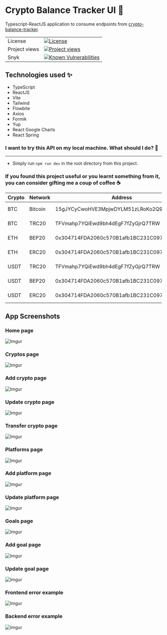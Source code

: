 # Crypto Balance Tracker UI :rocket:

Typescript-ReactJS application to consume endpoints
from [crypto-balance-tracker](https://github.com/lucasdistasi/crypto-balance-tracker).

|               |                                                                                                               |
|---------------|---------------------------------------------------------------------------------------------------------------|
| License       | [![License](https://img.shields.io/badge/License-GPLv3-blue.svg)](https://www.gnu.org/licenses/gpl-3.0)       |
| Project views | [![Project views](https://hits.dwyl.com/lucasdistasi/crypto-balance-tracker-login.svg)]()                     |
| Snyk          | [![Known Vulnerabilities](https://snyk.io/test/github/lucasdistasi/crypto-balance-tracker-login/badge.svg)]() |

## Technologies used :sparkles:

- TypeScript
- ReactJS
- Vite
- Tailwind
- Flowbite
- Axios
- Formik
- Yup
- React Google Charts
- React Spring

### I want to try this API on my local machine. What should I do? :tada:

---

- Simply run `npm run dev` in the root directory from this project.

### If you found this project useful or you learnt something from it, you can consider gifting me a coup of coffee :coffee:

| Crypto | Network | Address                                    | QR            |
|--------|---------|--------------------------------------------|---------------|
| BTC    | Bitcoin | 15gJYCyCwoHVE3MpjwDYLM51zLRoKo2Q9h         | [BTC-bitcoin] |
| BTC    | TRC20   | TFVmahp7YQiEwd9bh4dEgF7fZyGjrQ7TRW         | [BTC-trc20]   |
| ETH    | BEP20   | 0x304714FDA2060c570B1afb1BC231C0973abBEC23 | [ETH-bep20]   |
| ETH    | ERC20   | 0x304714FDA2060c570B1afb1BC231C0973abBEC23 | [ETH-erc20]   |
| USDT   | TRC20   | TFVmahp7YQiEwd9bh4dEgF7fZyGjrQ7TRW         | [USDT-trc20]  |
| USDT   | BEP20   | 0x304714FDA2060c570B1afb1BC231C0973abBEC23 | [USDT-bep20]  |
| USDT   | ERC20   | 0x304714FDA2060c570B1afb1BC231C0973abBEC23 | [USDT-erc20]  |

[BTC-bitcoin]: https://imgur.com/Hs0DYDk
[BTC-trc20]: https://imgur.com/kdROHrE
[ETH-bep20]: https://imgur.com/DIOiJrL
[ETH-erc20]: https://imgur.com/REXkDmu
[USDT-trc20]: https://imgur.com/ubUWdpI
[USDT-bep20]: https://imgur.com/rrrYd9j
[USDT-erc20]: https://imgur.com/G9DPKvU

## App Screenshots

### Home page

![Imgur](https://i.imgur.com/Awnswol.png)

### Cryptos page

![Imgur](https://i.imgur.com/pRc8vPx.png)

### Add crypto page

![Imgur](https://i.imgur.com/4Bjmiyv.png)

### Update crypto page

![Imgur](https://i.imgur.com/f7FNpV6.png)

### Transfer crypto page

![Imgur](https://i.imgur.com/vyRM4n5.png)

### Platforms page

![Imgur](https://i.imgur.com/xiD4cEk.png)

### Add platform page

![Imgur](https://i.imgur.com/Xthe2f9.png)

### Update platform page

![Imgur](https://i.imgur.com/KRR9yiD.png)

### Goals page

![Imgur](https://i.imgur.com/ToQqymK.png)

### Add goal page

![Imgur](https://i.imgur.com/6AKO61y.png)

### Update goal page

![Imgur](https://i.imgur.com/dts2gWJ.png)

### Frontend error example

![Imgur](https://i.imgur.com/VDxmmjb.png)

### Backend error example

![Imgur](https://i.imgur.com/n6djCV6.png)